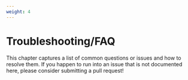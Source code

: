 ```yaml
---
weight: 4
---
```


# Troubleshooting/FAQ

This chapter captures a list of common questions or issues and how to resolve them. If you happen to run into an issue that is not documented here, please consider submitting a pull request!
